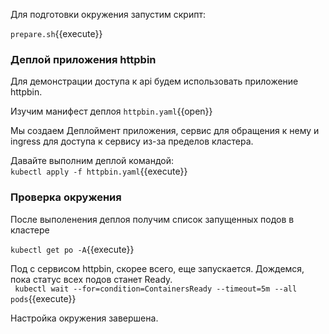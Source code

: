 Для  подготовки окружения запустим скрипт: 

`prepare.sh`{{execute}}

### Деплой приложения httpbin
Для демонстрации доступа к api будем использовать приложение httpbin.  

Изучим манифест деплоя
`httpbin.yaml`{{open}}

Мы создаем Деплоймент приложения, сервис для обращения к нему и ingress для доступа к сервису из-за пределов кластера.

Давайте выполним деплой командой:  
`kubectl apply -f httpbin.yaml`{{execute}}

### Проверка окружения
После выполенения деплоя получим список запущенных подов в кластере

`kubectl get po -A`{{execute}}

Под с сервисом httpbin, скорее всего, еще запускается. Дождемся, пока статус всех подов станет Ready.  
` kubectl wait --for=condition=ContainersReady --timeout=5m --all pods`{{execute}}  


Настройка окружения завершена.